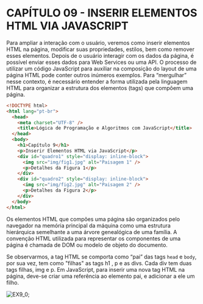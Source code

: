# CAPÍTULO 09 - INSERIR ELEMENTOS HTML VIA JAVASCRIPT

Para ampliar a interação com o usuário, veremos como inserir elementos HTML na página, modificar suas propriedades, estilos, bem como remover esses elementos. Depois de o usuário interagir com os dados da página, é possível enviar esses dados para Web Services ou uma API. O processo de utilizar um código JavaScript para auxiliar na composição do layout de uma página HTML pode conter outros inúmeros exemplos. Para “mergulhar” nesse contexto, é necessário entender a forma utilizada pela linguagem HTML para organizar a estrutura dos elementos (tags) que compõem uma página.

```html
<!DOCTYPE html>
<html lang="pt-br">
  <head>
    <meta charset="UTF-8" />
    <title>Lógica de Programação e Algoritmos com JavaScript</title>
  </head>
  <body>
    <h1>Capítulo 9</h1>
    <p>Inserir Elementos HTML via JavaScript</p>
    <div id="quadro1" style="display: inline-block">
      <img src="img/fig1.jpg" alt="Paisagem 1" />
      <p>Detalhes da Figura 1</p>
    </div>
    <div id="quadro2" style="display: inline-block">
      <img src="img/fig2.jpg" alt="Paisagem 2" />
      <p>Detalhes da Figura 2</p>
    </div>
  </body>
</html>
```

Os elementos HTML que compões uma página são organizados pelo navegador na memória principal da máquina como uma estrutura hierárquica semelhante a uma árvore genealógica de uma família. A convenção HTML utilizada para representar os componentes de uma página é chamada de DOM ou modelo de objeto do documento.

Se observarmos, a tag HTML se comporta como “pai” das tags `head` e `body`, por sua vez, tem como "filhas" as tags h1 , p e as divs. Cada div tem duas tags filhas, img e p. Em JavaScript, para inserir uma nova tag HTML na página, deve-se criar uma referência ao elemento pai, e adicionar a ele um filho.

![EX9_0](/.github/cap09/ex9_0.png);
